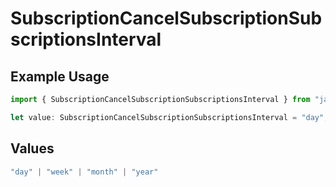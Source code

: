 # SubscriptionCancelSubscriptionSubscriptionsInterval

## Example Usage

```typescript
import { SubscriptionCancelSubscriptionSubscriptionsInterval } from "jani-payments/models/operations";

let value: SubscriptionCancelSubscriptionSubscriptionsInterval = "day";
```

## Values

```typescript
"day" | "week" | "month" | "year"
```